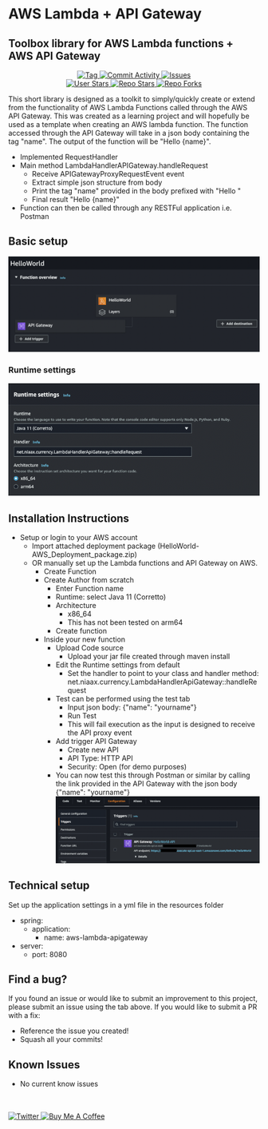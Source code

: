 # AWS Lambda + API Gateway

##  Toolbox library for AWS Lambda functions + AWS API Gateway

<p align="center">
    <a href="https://github.com/timgibbons/aws-lambda-apigateway/tags">
      <img alt="Tag" src="https://img.shields.io/github/v/tag/timgibbons/aws-lambda-apigateway" />
    </a>
    <a href="https://github.com/timgibbons/aws-lambda-apigateway">
      <img alt="Commit Activity" src="https://img.shields.io/github/commit-activity/m/timgibbons/aws-lambda-apigateway" />
    </a>
    <a href="https://github.com/timgibbons/aws-lambda-apigateway/issues">
      <img alt="Issues" src="https://img.shields.io/github/issues-pr/timgibbons/aws-lambda-apigateway?color=0088ff" />
    </a>
    <br/>
    <a href="https://github.com/timgibbons">
      <img alt="User Stars" src="https://img.shields.io/github/stars/timgibbons?style=social" />
    </a>
    <a href="https://github.com/timgibbons/aws-lambda-apigateway">
      <img alt="Repo Stars" src="https://img.shields.io/github/stars/timgibbons/aws-lambda-apigateway?label=Repo Stars" />
    </a>
    <a href="https://github.com/timgibbons/aws-lambda-apigateway">
      <img alt="Repo Forks" src="https://img.shields.io/github/forks/timgibbons/aws-lambda-apigateway?label=Repo Forks" />
    </a>

  </p>

This short library is designed as a toolkit to simply/quickly create or extend from the functionality of AWS Lambda Functions called through the AWS API Gateway. This was created as a learning project and will hopefully be used as a template when creating an AWS lambda function. 
The function accessed through the API Gateway will take in a json body containing the tag "name". The output of the function will be "Hello {name}". 

* Implemented RequestHandler
* Main method LambdaHandlerAPIGateway.handleRequest
  * Receive APIGatewayProxyRequestEvent event
  * Extract simple json structure from body
  * Print the tag "name" provided in the body prefixed with "Hello "
  * Final result "Hello {name}"
* Function can then be called through any RESTFul application i.e. Postman

## Basic setup
![Basic flow](images/AWS_Functions_HelloWorld.png?raw=true "Basic flow")
### Runtime settings
![Basic flow](images/AWS_function_runtimeSettings.png?raw=true "Basic flow")


## Installation Instructions
* Setup or login to your AWS account
  * Import attached deployment package (HelloWorld-AWS_Deployment_package.zip)
  * OR manually set up the Lambda functions and API Gateway on AWS.
    * Create Function
    * Create Author from scratch
      * Enter Function name
      * Runtime: select Java 11 (Corretto)
      * Architecture
        * x86_64
        * This has not been tested on arm64
      * Create function
    * Inside your new function
      * Upload Code source
        * Upload your jar file created through maven install
      * Edit the Runtime settings from default
        * Set the handler to point to your class and handler method: net.niaax.currency.LambdaHandlerApiGateway::handleRequest
      * Test can be performed using the test tab
        * Input json body: {"name": "yourname"}
        * Run Test
        * This will fail execution as the input is designed to receive the API proxy event
      * Add trigger API Gateway
        * Create new API
        * API Type: HTTP API
        * Security: Open (for demo purposes)
      * You can now test this through Postman or similar by calling the link provided in the API Gateway with the json body {"name": "yourname"}
        ![Basic flow](images/AWS_function_trigger.png?raw=true "Basic flow")

## Technical setup
Set up the application settings in a yml file in the resources folder
* spring:
  * application:
    * name: aws-lambda-apigateway
* server:
  * port: 8080

## Find a bug?
If you found an issue or would like to submit an improvement to this project, please submit an issue using the tab above. If you would like to submit a PR with a fix:
* Reference the issue you created!
* Squash all your commits!




## Known Issues
* No current know issues

<br/>
<br/>

<a href="https://twitter.com/TimGibbons0">
  <img alt="Twitter" src="https://img.shields.io/twitter/url?style=social&url=https%3A%2F%2Ftwitter.com%2FTimGibbons0" />
</a>
<a href="https://www.buymeacoffee.com/timgibbons" target="_blank"><img src="https://cdn.buymeacoffee.com/buttons/default-orange.png" alt="Buy Me A Coffee" height="41" width="174"></a>